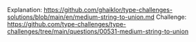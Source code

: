 Explanation: https://github.com/ghaiklor/type-challenges-solutions/blob/main/en/medium-string-to-union.md
Challenge: https://github.com/type-challenges/type-challenges/tree/main/questions/00531-medium-string-to-union